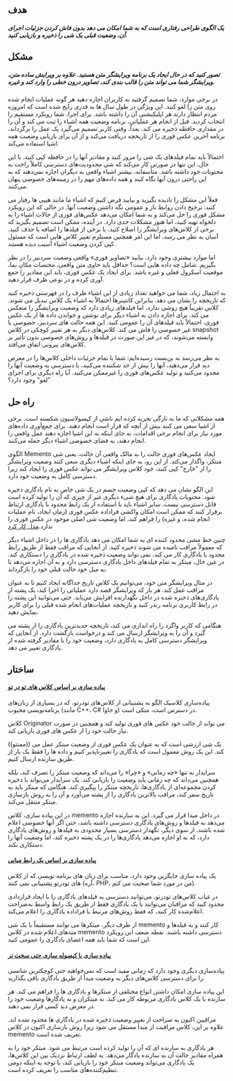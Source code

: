 ## هدف
##### یک الگوی طراحی رفتاری است که به شما امکان می دهد بدون فاش کردن جزئیات اجرای آن، وضعیت قبلی یک شی را ذخیره و بازیابی کنید.

## مشکل
##### تصور کنید که در حال ایجاد یک برنامه ویرایشگر متن هستید. علاوه بر ویرایش ساده متن، ویرایشگر شما می تواند متن را قالب بندی کند، تصاویر درون خطی را وارد کند و غیره.

در برخی موارد، شما تصمیم گرفتید به کاربران اجازه دهید هر گونه عملیات انجام شده روی متن را لغو کنند. این ویژگی در طول سال ها به قدری رایج شده است که امروزه مردم انتظار دارند هر اپلیکیشنی آن را داشته باشد. برای اجرا، شما رویکرد مستقیم را انتخاب کردید. قبل از انجام هر عملیاتی، برنامه وضعیت همه اشیاء را ثبت می کند و آن را در مقداری حافظه ذخیره می کند. بعداً، وقتی کاربر تصمیم می‌گیرد یک عمل را برگرداند، برنامه آخرین عکس فوری را از تاریخچه دریافت می‌کند و از آن برای بازیابی وضعیت همه اشیا استفاده می‌کند.

احتمالاً باید تمام فیلدهای یک شی را مرور کنید و مقادیر آنها را در حافظه کپی کنید. با این حال، این تنها در صورتی کار می‌کند که شی محدودیت‌های دسترسی کاملاً راحت به محتویات خود داشته باشد. متأسفانه، بیشتر اشیاء واقعی به دیگران اجازه نمی‌دهند که به این راحتی درون آنها نگاه کنند و همه داده‌های مهم را در زمینه‌های خصوصی پنهان می‌کنند.

فعلاً این مشکل را نادیده بگیرید و بیایید فرض کنیم که اشیاء ما مانند هیپی ها رفتار می کنند: ترجیح دادن روابط باز و عمومی نگه داشتن وضعیت آنها. در حالی که این رویکرد مشکل فوری را حل می‌کند و به شما امکان می‌دهد عکس‌های فوری از حالات اشیاء را به دلخواه تهیه کنید، اما هنوز مشکلات جدی دارد. در آینده، ممکن است تصمیم بگیرید که برخی از کلاس‌های ویرایشگر را اصلاح کنید، یا برخی از فیلدها را اضافه یا حذف کنید. آسان به نظر می رسد، اما این امر همچنین مستلزم تغییر کلاس هایی است که مسئول کپی کردن وضعیت اشیاء آسیب دیده هستند.

اما موارد بیشتری وجود دارد. بیایید «تصاویر فوری» واقعی وضعیت سردبیر را در نظر بگیریم. شامل چه داده هایی است؟ حداقل باید حاوی متن واقعی، مختصات مکان نما، موقعیت اسکرول فعلی و غیره باشد. برای ایجاد یک عکس فوری، باید این مقادیر را جمع آوری کرده و در نوعی ظرف قرار دهید.

به احتمال زیاد، شما می خواهید تعداد زیادی از این اشیاء ظرف را در فهرستی ذخیره کنید که تاریخچه را نشان می دهد. بنابراین کانتینرها احتمالاً به اشیاء یک کلاس تبدیل می شوند. کلاس تقریباً هیچ روشی ندارد، اما فیلدهای زیادی دارد که وضعیت ویرایشگر را منعکس می کند. برای اجازه دادن به اشیاء دیگر برای نوشتن و خواندن داده ها از یک عکس فوری، احتمالاً باید فیلدهای آن را عمومی کنید. این همه حالت های سردبیر، خصوصی یا غیر خصوصی را فاش می کند. کلاس‌های دیگر به هر تغییر کوچکی در کلاس snapshot وابسته می‌شوند، که در غیر این صورت در فیلدها و روش‌های خصوصی بدون تأثیر بر کلاس‌های بیرونی اتفاق می‌افتد.

به نظر می‌رسد به بن‌بست رسیده‌ایم: شما یا تمام جزئیات داخلی کلاس‌ها را در معرض دید قرار می‌دهید، آنها را بیش از حد شکننده می‌کنید، یا دسترسی به وضعیت آنها را محدود می‌کنید و تولید عکس‌های فوری را غیرممکن می‌کنید. آیا راه دیگری برای اجرای "لغو" وجود دارد؟

## راه حل
همه مشکلاتی که ما به تازگی تجربه کرده ایم ناشی از کپسولاسیون شکسته است. برخی از اشیا سعی می کنند بیش از آنچه که قرار است انجام دهند. برای جمع‌آوری داده‌های مورد نیاز برای انجام برخی اقدامات، به جای اینکه به این اشیا اجازه دهند عمل واقعی را انجام دهند، به فضای خصوصی اشیاء دیگر حمله می‌کنند.

الگوی Memento ایجاد عکس‌های فوری حالت را به مالک واقعی آن حالت، یعنی شی مبتکر، واگذار می‌کند. از این رو، به جای اینکه اشیاء دیگری سعی کنند وضعیت ویرایشگر را از "خارج" کپی کنند، خود کلاس ویرایشگر می تواند عکس فوری را ایجاد کند زیرا دسترسی کامل به وضعیت خود دارد.

این الگو نشان می دهد که کپی وضعیت جسم در یک شی خاص به نام یادگاری ذخیره شود. محتویات یادگاری برای هیچ شیء دیگری غیر از چیزی که آن را تولید کرده است قابل دسترسی نیست. سایر اشیاء باید با استفاده از یک رابط محدود با یادگاری ارتباط برقرار کنند که ممکن است امکان واکشی فراداده عکس فوری (زمان ایجاد، نام عملیات انجام شده، و غیره) را فراهم کند، اما وضعیت شی اصلی موجود در عکس فوری را ندارد.[مدل کار کرد](https://refactoring.guru/images/patterns/diagrams/memento/solution-en.png)

چنین خط مشی محدود کننده ای به شما امکان می دهد یادگاری ها را در داخل اشیاء دیگر که معمولاً مراقب نامیده می شوند ذخیره کنید. از آنجایی که مراقب فقط از طریق رابط محدود با یادگاری کار می کند، نمی تواند وضعیت ذخیره شده در یادگاری را دستکاری کند. در عین حال، مبتکر به تمام فیلدهای داخل یادگاری دسترسی دارد و به آن اجازه می‌دهد تا به میل خود حالت قبلی خود را بازگرداند.

در مثال ویرایشگر متن خود، می‌توانیم یک کلاس تاریخ جداگانه ایجاد کنیم تا به عنوان مراقب عمل کند. هر بار که ویرایشگر قصد دارد عملیاتی را اجرا کند، یک پشته از یادگاری‌های ذخیره شده در داخل نگهدارنده افزایش می‌یابد. حتی می‌توانید این پشته را در رابط کاربری برنامه رندر کنید و تاریخچه عملیات‌های انجام شده قبلی را برای کاربر نمایش دهید.

هنگامی که کاربر واگرد را راه اندازی می کند، تاریخچه جدیدترین یادگاری را از پشته می گیرد و آن را به ویرایشگر ارسال می کند و درخواست بازگشت دارد. از آنجایی که ویرایشگر دسترسی کامل به یادگاری دارد، وضعیت خود را با مقادیر گرفته شده از یادگاری تغییر می دهد.

## ساختار
#### [پیاده سازی بر اساس کلاس های تو در تو](https://refactoring.guru/images/patterns/diagrams/memento/structure1-indexed.png)
پیاده‌سازی کلاسیک الگو به پشتیبانی از کلاس‌های تودرتو، که در بسیاری از زبان‌های برنامه‌نویسی محبوب (مانند C++، C# و جاوا) در دسترس است، متکی است.

کلاس Originator می تواند از حالت خود عکس های فوری تولید کند و همچنین در صورت نیاز حالت خود را از عکس های فوری بازیابی کند.

((ممنتو)) یک شی ارزشی است که به عنوان یک عکس فوری از وضعیت مبتکر عمل می کند. این یک روش معمول است که یادگاری را تغییرناپذیر کنیم و داده ها را فقط یک بار از طریق سازنده ارسال کنیم.

سرایدار نه تنها «چه زمانی» و «چرا» را می‌داند که وضعیت مبتکر را تصرف کند، بلکه همچنین می‌داند که چه زمانی باید وضعیت را بازیابی کند.
یک سرایدار می‌تواند با ذخیره کردن مجموعه‌ای از یادگاری‌ها، تاریخچه مبتکر را پیگیری کند. هنگامی که مبتکر باید به تاریخ سفر کند، مراقب بالاترین یادگاری را از پشته می‌آورد و آن را به روش بازسازی مبتکر منتقل می‌کند.

در این پیاده سازی، کلاس memento در داخل مبدا قرار می گیرد. این به سازنده اجازه می‌دهد به فیلدها و روش‌های یادگاری دسترسی داشته باشد، حتی اگر آنها خصوصی اعلام شده باشند. از سوی دیگر، نگهدار دسترسی بسیار محدودی به فیلدها و روش‌های یادگاری دارد، که به او اجازه می‌دهد یادگاری‌ها را در یک پشته ذخیره کند، اما وضعیت آنها را دستکاری نکند.

#### [پیاده سازی بر اساس یک رابط میانی](https://refactoring.guru/images/patterns/diagrams/memento/structure2-indexed.png)

یک پیاده سازی جایگزین وجود دارد، مناسب برای زبان های برنامه نویسی که از کلاس های تودرتو پشتیبانی نمی کنند (آره، PHP، من در مورد شما صحبت می کنم).

در غیاب کلاس‌های تودرتو، می‌توانید دسترسی به فیلدهای یادگاری را با ایجاد قراردادی محدود کنید که مراقبان می‌توانند با یک یادگاری فقط از طریق یک رابط واسط به‌صراحت اعلام‌شده کار کنند، که فقط روش‌های مرتبط با فراداده یادگاری را اعلام می‌کند.

از طرف دیگر، مبتکرها می توانند مستقیماً با یک شی memento کار کنند و به فیلدها و متدهای اعلام شده در کلاس memento دسترسی داشته باشند. نقطه ضعف این رویکرد این است که شما باید همه اعضای یادگاری را عمومی کنید.

#### [پیاده سازی با کپسوله سازی حتی سخت تر](https://refactoring.guru/images/patterns/diagrams/memento/structure3-indexed.png)

پیاده‌سازی دیگری وجود دارد که زمانی مفید است که نمی‌خواهید حتی کوچکترین شانسی را برای دسترسی کلاس‌های دیگر به وضعیت مبدأ از طریق یادگاری باقی بگذارید.

این پیاده سازی امکان داشتن انواع مختلفی از مبتکرها و یادگاری ها را فراهم می کند. هر سازنده با یک کلاس یادگاری مربوطه کار می کند. نه مبتکران و نه یادگارها وضعیت خود را در معرض دید کسی قرار نمی دهند.

مراقبین اکنون به صراحت از تغییر وضعیت ذخیره شده در یادگاری ها محدود شده اند. علاوه بر این، کلاس مراقبت از مبدأ مستقل می شود زیرا روش بازسازی اکنون در کلاس memento تعریف شده است.

هر یادگاری به سازنده ای که آن را تولید کرده است مرتبط می شود. مبتکر خود را به همراه مقادیر حالت آن به سازنده یادگار می‌دهد. به لطف ارتباط نزدیک بین این کلاس‌ها، یک یادگاری می‌تواند وضعیت مبتکر خود را بازیابی کند، با توجه به اینکه دومی تنظیم‌کننده‌های مناسب را تعریف کرده است.

